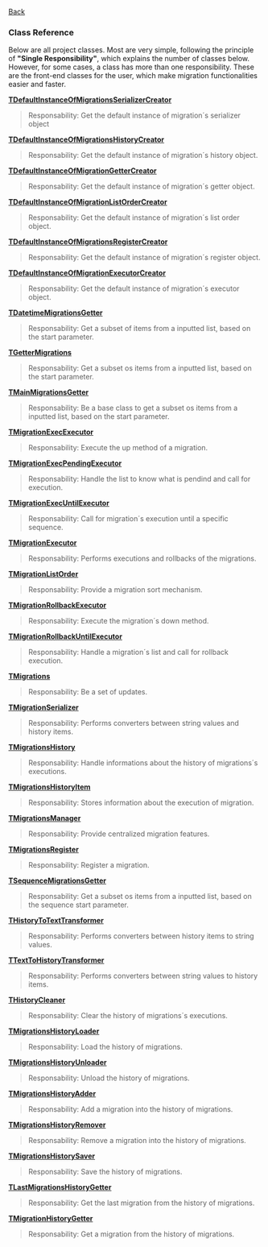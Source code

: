 [Back](DOCUMENTATION.md)

### Class Reference ###

Below are all project classes. Most are very simple, following the principle of **"Single Responsibility"**, which explains the number of classes below. However, for some cases, a class has more than one responsibility. These are the front-end classes for the user, which make migration functionalities easier and faster.

**[TDefaultInstanceOfMigrationsSerializerCreator](Classes/TDefaultInstanceOfMigrationsSerializerCreator.md)**
>Responsability: Get the default instance of migration´s serializer object

**[TDefaultInstanceOfMigrationsHistoryCreator](TDefaultInstanceOfMigrationsHistoryCreator.md)**
>Responsability: Get the default instance of migration´s history object.

**[TDefaultInstanceOfMigrationGetterCreator](TDefaultInstanceOfMigrationGetterCreator.md)**
>Responsability: Get the default instance of migration´s getter object.

**[TDefaultInstanceOfMigrationListOrderCreator](TDefaultInstanceOfMigrationListOrderCreator.md)**
>Responsability: Get the default instance of migration´s list order object.

**[TDefaultInstanceOfMigrationsRegisterCreator](TDefaultInstanceOfMigrationsRegisterCreator.md)**
>Responsability: Get the default instance of migration´s register object.

**[TDefaultInstanceOfMigrationExecutorCreator](TDefaultInstanceOfMigrationExecutorCreator.md)**
>Responsability: Get the default instance of migration´s executor object.

**[TDatetimeMigrationsGetter](TDatetimeMigrationsGetter.md)**
>Responsability: Get a subset of items from a inputted list, based on the start parameter.

**[TGetterMigrations](TGetterMigrations.md)**
>Responsability: Get a subset os items from a inputted list, based on the start parameter.

**[TMainMigrationsGetter](TMainMigrationsGetter.md)**
>Responsability: Be a base class to get a subset os items from a inputted list, based on the start parameter.

**[TMigrationExecExecutor](TMigrationExecExecutor.md)**
>Responsability: Execute the up method of a migration.

**[TMigrationExecPendingExecutor](TMigrationExecPendingExecutor.md)**
>Responsability: Handle the list to know what is pendind and call for execution.

**[TMigrationExecUntilExecutor](TMigrationExecUntilExecutor.md)**
>Responsability: Call for migration´s execution until a specific sequence.

**[TMigrationExecutor](TMigrationExecutor.md)**
>Responsability: Performs executions and rollbacks of the migrations.

**[TMigrationListOrder](TMigrationListOrder.md)**
>Responsability: Provide a migration sort mechanism.

**[TMigrationRollbackExecutor](TMigrationRollbackExecutor.md)**
>Responsability: Execute the migration´s down method.

**[TMigrationRollbackUntilExecutor](TMigrationRollbackUntilExecutor.md)**
>Responsability: Handle a migration´s list and call for rollback execution.

**[TMigrations](TMigrations.md)**
>Responsability: Be a set of updates.

**[TMigrationSerializer](TMigrationSerializer.md)**
>Responsability: Performs converters between string values and history items.

**[TMigrationsHistory](TMigrationsHistory.md)**
>Responsability: Handle informations about the history of migrations´s executions.

**[TMigrationsHistoryItem](TMigrationsHistoryItem.md)**
>Responsability: Stores information about the execution of migration.

**[TMigrationsManager](TMigrationsManager.md)**
>Responsability: Provide centralized migration features.

**[TMigrationsRegister](TMigrationsRegister.md)**
>Responsability: Register a migration.

**[TSequenceMigrationsGetter](TSequenceMigrationsGetter.md)**
>Responsability: Get a subset os items from a inputted list, based on the sequence start parameter.

**[THistoryToTextTransformer](THistoryToTextTransformer.md)**
>Responsability: Performs converters between history items to string values.

**[TTextToHistoryTransformer](TTextToHistoryTransformer.md)**
>Responsability: Performs converters between string values to history items.

**[THistoryCleaner](THistoryCleaner.md)**
>Responsability: Clear the history of migrations´s executions.

**[TMigrationsHistoryLoader](TMigrationsHistoryLoader.md)**
>Responsability: Load the history of migrations.

**[TMigrationsHistoryUnloader](TMigrationsHistoryUnloader.md)**
>Responsability: Unload the history of migrations.

**[TMigrationsHistoryAdder](TMigrationsHistoryAdder.md)**
>Responsability: Add a migration into the history of migrations.

**[TMigrationsHistoryRemover](TMigrationsHistoryRemover.md)**
>Responsability: Remove a migration into the history of migrations.

**[TMigrationsHistorySaver](TMigrationsHistorySaver.md)**
>Responsability: Save the history of migrations.

**[TLastMigrationsHistoryGetter](TLastMigrationsHistoryGetter.md)**
>Responsability: Get the last migration from the history of migrations.

**[TMigrationHistoryGetter](TMigrationHistoryGetter.md)**
>Responsability: Get a migration from the history of migrations.